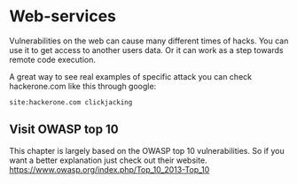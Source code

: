 # Web-services

Vulnerabilities on the web can cause many different times of hacks. You can use it to get access to another users data. Or it can work as a step towards remote code execution.

A great way to see real examples of specific attack you can check hackerone.com like this through google: 

```
site:hackerone.com clickjacking
```

## Visit OWASP top 10

This chapter is largely based on the OWASP top 10 vulnerabilities. So if you want a better explanation just check out their website.
https://www.owasp.org/index.php/Top_10_2013-Top_10